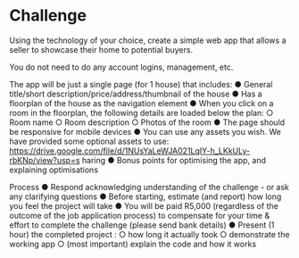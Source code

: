 # Challenge

Using the technology of your choice, create a simple web app that allows a seller to
showcase their home to potential buyers.

You do not need to do any account logins, management, etc.

The app will be just a single page (for 1 house) that includes:
● General title/short description/price/address/thumbnail of the house
● Has a floorplan of the house as the navigation element
● When you click on a room in the floorplan, the following details are loaded below the
plan:
○ Room name
○ Room description
○ Photos of the room
● The page should be responsive for mobile devices
● You can use any assets you wish. We have provided some optional assets to use:
https://drive.google.com/file/d/1NUsYaLeWJA021LqIY-h_LKkULy-rbKNp/view?usp=s
haring
● Bonus points for optimising the app, and explaining optimisations

Process
● Respond acknowledging understanding of the challenge - or ask any clarifying
questions
● Before starting, estimate (and report) how long you feel the project will take
● You will be paid R5,000 (regardless of the outcome of the job application process) to
compensate for your time & effort to complete the challenge (please send bank
details)
● Present (1 hour) the completed project :
○ how long it actually took
○ demonstrate the working app
○ (most important) explain the code and how it works